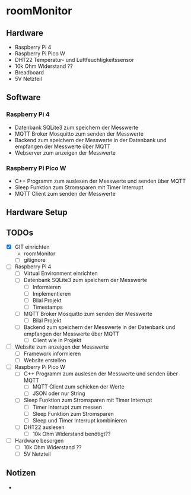 # roomMonitor

## Hardware
- Raspberry Pi 4
- Raspberry Pi Pico W
- DHT22 Temperatur- und Luftfeuchtigkeitssensor
- 10k Ohm Widerstand ??
- Breadboard
- 5V Netzteil
  
## Software

### Raspberry Pi 4
- Datenbank SQLite3 zum speichern der Messwerte
- MQTT Broker Mosquitto zum senden der Messwerte
- Backend zum speichern der Messwerte in der Datenbank und empfangen der Messwerte über MQTT
- Webserver zum anzeigen der Messwerte

### Raspberry Pi Pico W
- C++ Programm zum auslesen der Messwerte und senden über MQTT
- Sleep Funktion zum Stromsparen mit Timer Interrupt
- MQTT Client zum senden der Messwerte

## Hardware Setup


## TODOs
- [X] GIT einrichten
  - roomMonitor
  - [ ] gitignore
- [ ] Raspberry Pi 4
  - [ ] Virtual Environment einrichten
  - [ ] Datenbank SQLite3 zum speichern der Messwerte
    - [ ] Informieren
    - [ ] Implementieren
    - [ ] Bilal Projekt
    - [ ] Timestamps
  - [ ] MQTT Broker Mosquitto zum senden der Messwerte
    - [ ] Bilal Projekt 
  - [ ] Backend zum speichern der Messwerte in der Datenbank und empfangen der Messwerte über MQTT
    - [ ] Client wie in Projekt
- [ ] Website zum anzeigen der Messwerte
  - [ ] Framework informieren
  - [ ] Website erstellen 
- [ ] Raspberry Pi Pico W
  - [ ] C++ Programm zum auslesen der Messwerte und senden über MQTT
    - [ ] MQTT Client zum schicken der Werte
    - [ ] JSON oder nur String
  - [ ] Sleep Funktion zum Stromsparen mit Timer Interrupt
    - [ ] Timer Interrupt zum messen
    - [ ] Sleep Funktion zum Stromsparen
    - [ ] Sleep und Timer Interrupt kombinieren
  - [ ] DHT22 auslesen
    - [ ] 10k Ohm Widerstand benötigt??
- [ ] Hardware besorgen
  - [ ] 10k Ohm Widerstand ??
  - [ ] 5V Netzteil 

## Notizen
- 
